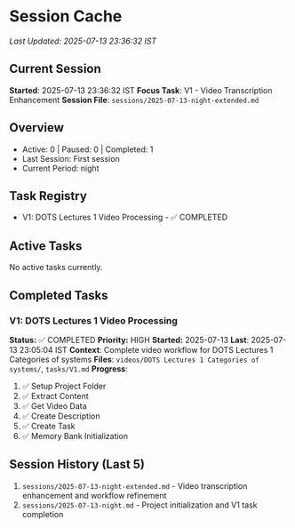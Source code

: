 # Session Cache
*Last Updated: 2025-07-13 23:36:32 IST*

## Current Session
**Started**: 2025-07-13 23:36:32 IST
**Focus Task**: V1 - Video Transcription Enhancement
**Session File**: `sessions/2025-07-13-night-extended.md`

## Overview
- Active: 0 | Paused: 0 | Completed: 1
- Last Session: First session
- Current Period: night

## Task Registry
- V1: DOTS Lectures 1 Video Processing - ✅ COMPLETED

## Active Tasks
No active tasks currently.

## Completed Tasks
### V1: DOTS Lectures 1 Video Processing
**Status:** ✅ COMPLETED **Priority:** HIGH
**Started:** 2025-07-13 **Last**: 2025-07-13 23:05:04 IST
**Context**: Complete video workflow for DOTS Lectures 1 Categories of systems
**Files**: `videos/DOTS Lectures 1 Categories of systems/`, `tasks/V1.md`
**Progress**:
1. ✅ Setup Project Folder
2. ✅ Extract Content
3. ✅ Get Video Data
4. ✅ Create Description
5. ✅ Create Task
6. ✅ Memory Bank Initialization

## Session History (Last 5)
1. `sessions/2025-07-13-night-extended.md` - Video transcription enhancement and workflow refinement
2. `sessions/2025-07-13-night.md` - Project initialization and V1 task completion
